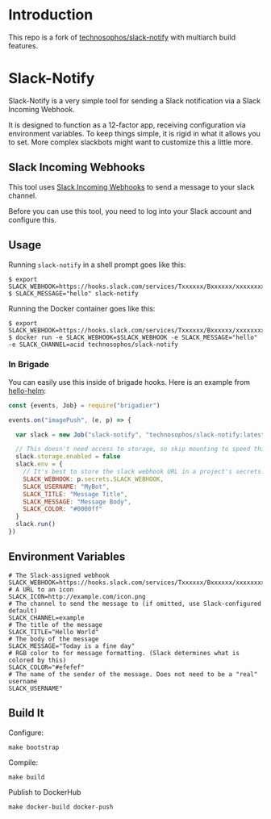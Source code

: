 # Introduction

This repo is a fork of [technosophos/slack-notify](https://github.com/technosophos/slack-notify) with multiarch build features.

# Slack-Notify

Slack-Notify is a very simple tool for sending a Slack notification via a
Slack Incoming Webhook.

It is designed to function as a 12-factor app, receiving configuration via
environment variables. To keep things simple, it is rigid in what it allows you
to set. More complex slackbots might want to customize this a little more.

## Slack Incoming Webhooks

This tool uses [Slack Incoming Webhooks](https://api.slack.com/incoming-webhooks)
to send a message to your slack channel.

Before you can use this tool, you need to log into your Slack account and configure
this.

## Usage

Running `slack-notify` in a shell prompt goes like this:

```console
$ export SLACK_WEBHOOK=https://hooks.slack.com/services/Txxxxxx/Bxxxxxx/xxxxxxxx
$ SLACK_MESSAGE="hello" slack-notify
```

Running the Docker container goes like this:

```console
$ export SLACK_WEBHOOK=https://hooks.slack.com/services/Txxxxxx/Bxxxxxx/xxxxxxxx
$ docker run -e SLACK_WEBHOOK=$SLACK_WEBHOOK -e SLACK_MESSAGE="hello" -e SLACK_CHANNEL=acid technosophos/slack-notify
```

### In Brigade

You can easily use this inside of brigade hooks. Here is an example from
[hello-helm](https://github.com/technosophos/hello-helm):


```javascript
const {events, Job} = require("brigadier")

events.on("imagePush", (e, p) => {

  var slack = new Job("slack-notify", "technosophos/slack-notify:latest", ["/slack-notify"])

  // This doesn't need access to storage, so skip mounting to speed things up.
  slack.storage.enabled = false
  slack.env = {
    // It's best to store the slack webhook URL in a project's secrets.
    SLACK_WEBHOOK: p.secrets.SLACK_WEBHOOK,
    SLACK_USERNAME: "MyBot",
    SLACK_TITLE: "Message Title",
    SLACK_MESSAGE: "Message Body",
    SLACK_COLOR: "#0000ff"
  }
  slack.run()
})
```



## Environment Variables

```shell
# The Slack-assigned webhook
SLACK_WEBHOOK=https://hooks.slack.com/services/Txxxxxx/Bxxxxxx/xxxxxxxx
# A URL to an icon
SLACK_ICON=http://example.com/icon.png
# The channel to send the message to (if omitted, use Slack-configured default)
SLACK_CHANNEL=example
# The title of the message
SLACK_TITLE="Hello World"
# The body of the message
SLACK_MESSAGE="Today is a fine day"
# RGB color to for message formatting. (Slack determines what is colored by this)
SLACK_COLOR="#efefef"
# The name of the sender of the message. Does not need to be a "real" username
SLACK_USERNAME"
```

## Build It

Configure:

```
make bootstrap
```

Compile:

```
make build
```

Publish to DockerHub

```
make docker-build docker-push
```


